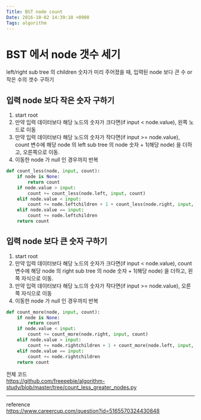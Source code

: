 ```yaml
---
Title: BST node count
Date: 2016-10-02 14:39:10 +0900
Tags: algorithm
---
```

# BST 에서 node 갯수 세기 
left/right sub tree 의 children 숫자가 미리 주어졌을 때, 입력된 node 보다 큰 수 or 작은 수의 갯수 구하기  

## 입력 node 보다 작은 숫자 구하기  
1. start root  
2. 만약 입력 데이터보다 해당 노드의 숫자가 크다면(if input < node.value), 왼쪽 노드로 이동  
3. 만약 입력 데이터보다 해당 노드의 숫자가 작다면(if input >= node.value), count 변수에 해당 node 의 left sub tree 의 node 숫자 + 1(해당 node) 을 더하고, 오른쪽으로 이동.  
4. 이동한 node 가 null 인 경우까지 반복  
```python 
def count_less(node, input, count):
    if node is None:
        return count
    if node.value > input:
        count += count_less(node.left, input, count)
    elif node.value < input:
        count += node.leftchildren + 1 + count_less(node.right, input, count)
    elif node.value == input:
        count += node.leftchildren
    return count
```
    
## 입력 node 보다 큰 숫자 구하기  
1. start root 
2. 만약 입력 데이터보다 해당 노드의 숫자가 크다면(if input < node.value), count 변수에 해당 node 의 right sub tree 의 node 숫자 + 1(해당 node) 을 더하고, 왼쪽 자식으로 이동. 
3. 만약 입력 데이터보다 해당 노드의 숫자가 작다면(if input >= node.value), 오른쪽 자식으로 이동 
4. 이동한 node 가 null 인 경우까지 반복 

```python
def count_more(node, input, count):
    if node is None:
        return count
    if node.value < input:
        count += count_more(node.right, input, count)
    elif node.value > input:
        count += node.rightchildren + 1 + count_more(node.left, input, count)
    elif node.value == input:
        count += node.rightchildren
    return count

```

전체 코드  
https://github.com/freeeebie/algorithm-study/blob/master/tree/count_less_greater_nodes.py

---
reference  
https://www.careercup.com/question?id=5165570324430848
